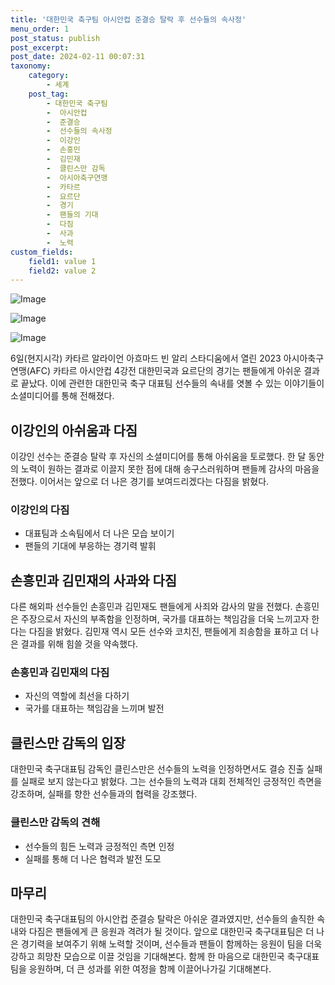 ```yaml
---
title: '대한민국 축구팀 아시안컵 준결승 탈락 후 선수들의 속사정'
menu_order: 1
post_status: publish
post_excerpt: 
post_date: 2024-02-11 00:07:31
taxonomy:
    category:
        - 세계
    post_tag:
        - 대한민국 축구팀
        -  아시안컵
        -  준결승
        -  선수들의 속사정
        -  이강인
        -  손흥민
        -  김민재
        -  클린스만 감독
        -  아시아축구연맹
        -  카타르
        -  요르단
        -  경기
        -  팬들의 기대
        -  다짐
        -  사과
        -  노력
custom_fields:
    field1: value 1
    field2: value 2
---
```


![Image](https://imgnews.pstatic.net/image/023/2024/02/10/0003816056_001_20240210173001086.jpeg?type=w647)

![Image](https://imgnews.pstatic.net/image/023/2024/02/10/0003816056_002_20240210173001151.jpg?type=w647)

![Image](https://imgnews.pstatic.net/image/023/2024/02/10/0003816056_003_20240210173001182.jpg?type=w647)

6일(현지시각) 카타르 알라이언 아흐마드 빈 알리 스타디움에서 열린 2023 아시아축구연맹(AFC) 카타르 아시안컵 4강전 대한민국과 요르단의 경기는 팬들에게 아쉬운 결과로 끝났다. 이에 관련한 대한민국 축구 대표팀 선수들의 속내를 엿볼 수 있는 이야기들이 소셜미디어를 통해 전해졌다.
## 이강인의 아쉬움과 다짐
이강인 선수는 준결승 탈락 후 자신의 소셜미디어를 통해 아쉬움을 토로했다. 한 달 동안의 노력이 원하는 결과로 이끌지 못한 점에 대해 송구스러워하며 팬들께 감사의 마음을 전했다. 이어서는 앞으로 더 나은 경기를 보여드리겠다는 다짐을 밝혔다.
### 이강인의 다짐
- 대표팀과 소속팀에서 더 나은 모습 보이기
- 팬들의 기대에 부응하는 경기력 발휘
## 손흥민과 김민재의 사과와 다짐
다른 해외파 선수들인 손흥민과 김민재도 팬들에게 사죄와 감사의 말을 전했다. 손흥민은 주장으로서 자신의 부족함을 인정하며, 국가를 대표하는 책임감을 더욱 느끼고자 한다는 다짐을 밝혔다. 김민재 역시 모든 선수와 코치진, 팬들에게 죄송함을 표하고 더 나은 결과를 위해 힘쓸 것을 약속했다.
### 손흥민과 김민재의 다짐
- 자신의 역할에 최선을 다하기
- 국가를 대표하는 책임감을 느끼며 발전
## 클린스만 감독의 입장
대한민국 축구대표팀 감독인 클린스만은 선수들의 노력을 인정하면서도 결승 진출 실패를 실패로 보지 않는다고 밝혔다. 그는 선수들의 노력과 대회 전체적인 긍정적인 측면을 강조하며, 실패를 향한 선수들과의 협력을 강조했다.
### 클린스만 감독의 견해
- 선수들의 힘든 노력과 긍정적인 측면 인정
- 실패를 통해 더 나은 협력과 발전 도모
## 마무리
대한민국 축구대표팀의 아시안컵 준결승 탈락은 아쉬운 결과였지만, 선수들의 솔직한 속내와 다짐은 팬들에게 큰 응원과 격려가 될 것이다. 앞으로 대한민국 축구대표팀은 더 나은 경기력을 보여주기 위해 노력할 것이며, 선수들과 팬들이 함께하는 응원이 팀을 더욱 강하고 희망찬 모습으로 이끌 것임을 기대해본다. 함께 한 마음으로 대한민국 축구대표팀을 응원하며, 더 큰 성과를 위한 여정을 함께 이끌어나가길 기대해본다.

